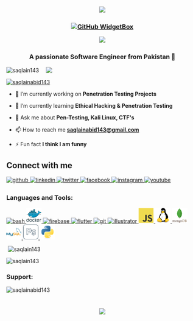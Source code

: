 <h3 align="center">
  
![](https://capsule-render.vercel.app/api?type=waving&color=gradient&text=Python%20Developer🏅&height=100&animation=twinkling&section=header)

</h3>
  
<h3 align="center">
  
[![GitHub WidgetBox](https://github-widgetbox.vercel.app/api/profile?username=Saqlain143&data=followers,repositories,stars,commits&theme=nautilus)](https://github.com/Jurredr/github-widgetbox)

<p align="center">
    <a href="https://github.com/arhamansari11"> 
  <img src="https://readme-typing-svg.demolab.com/?lines=I%20am%20Programmer%20⚡️;I%20am%20a%20Python%20Developer%20🐍;Love%20to%20code%20❤️‍🔥;Always%20learning%20new%20things&font=Fira%20Code&center=true&width=440&height=45&color=FF6400&vCenter=true&size=20&pause=300">
    </a>
</p>

<h3 align="center">A passionate Software Engineer from Pakistan 🚀</h3>
<img src="https://mir-s3-cdn-cf.behance.net/project_modules/max_1200/06f21a161921919.63cd7887d0a70.gif" align="right" width= "400" />

<p align="left"> <img src="https://komarev.com/ghpvc/?username=saqlain143&label=Profile%20views&color=0e75b6&style=flat" alt="saqlain143" /> </p>

<p align="left"> <a href="https://twitter.com/saqlainabid143" target="blank"><img src="https://img.shields.io/twitter/follow/saqlainabid143?logo=twitter&style=for-the-badge" alt="saqlainabid143" /></a> </p>

- 🔭 I’m currently working on **Penetration Testing Projects**

- 🌱 I’m currently learning **Ethical Hacking & Penetration Testing**

- 💬 Ask me about **Pen-Testing, Kali Linux, CTF's**

- 📫 How to reach me **saqlainabid143@gmail.com**

- ⚡ Fun fact **I think I am funny**

## Connect with me  
<a href="https://github.com/Saqlain143" target="_blank">
<img src=https://img.shields.io/badge/github-%2324292e.svg?&style=for-the-badge&logo=github&logoColor=white alt=github style="margin-bottom: 5px;" />
</a>
<a href="https://linkedin.com/in/saqlainabid143" target="_blank">
<img src=https://img.shields.io/badge/linkedin-%231E77B5.svg?&style=for-the-badge&logo=linkedin&logoColor=white alt=linkedin style="margin-bottom: 5px;" />
</a>
<a href="https://twitter.com/saqlainabid143" target="_blank">
<img src=https://img.shields.io/badge/twitter-%2300acee.svg?&style=for-the-badge&logo=twitter&logoColor=white alt=twitter style="margin-bottom: 5px;" />
</a>
<a href="https://www.facebook.com/saqlainabid143" target="_blank">
<img src=https://img.shields.io/badge/facebook-%232E87FB.svg?&style=for-the-badge&logo=facebook&logoColor=white alt=facebook style="margin-bottom: 5px;" />
</a>
<a href="https://instagram.com/saqlainabid143" target="_blank">
<img src=https://img.shields.io/badge/instagram-%23000000.svg?&style=for-the-badge&logo=instagram&logoColor=white alt=instagram style="margin-bottom: 5px;" />
</a>
<a href="https://www.youtube.com/user/saqlainabid143" target="_blank">
<img src=https://img.shields.io/badge/youtube-%23EE4831.svg?&style=for-the-badge&logo=youtube&logoColor=white alt=youtube style="margin-bottom: 5px;" />
</a>  
  

<br/>  

<h3 align="left">Languages and Tools:</h3>
<p align="left"> <a href="https://www.gnu.org/software/bash/" target="_blank" rel="noreferrer"> <img src="https://www.vectorlogo.zone/logos/gnu_bash/gnu_bash-icon.svg" alt="bash" width="40" height="40"/> </a> <a href="https://www.docker.com/" target="_blank" rel="noreferrer"> <img src="https://raw.githubusercontent.com/devicons/devicon/master/icons/docker/docker-original-wordmark.svg" alt="docker" width="40" height="40"/> </a> <a href="https://firebase.google.com/" target="_blank" rel="noreferrer"> <img src="https://www.vectorlogo.zone/logos/firebase/firebase-icon.svg" alt="firebase" width="40" height="40"/> </a> <a href="https://flutter.dev" target="_blank" rel="noreferrer"> <img src="https://www.vectorlogo.zone/logos/flutterio/flutterio-icon.svg" alt="flutter" width="40" height="40"/> </a> <a href="https://git-scm.com/" target="_blank" rel="noreferrer"> <img src="https://www.vectorlogo.zone/logos/git-scm/git-scm-icon.svg" alt="git" width="40" height="40"/> </a> <a href="https://www.adobe.com/in/products/illustrator.html" target="_blank" rel="noreferrer"> <img src="https://www.vectorlogo.zone/logos/adobe_illustrator/adobe_illustrator-icon.svg" alt="illustrator" width="40" height="40"/> </a> <a href="https://developer.mozilla.org/en-US/docs/Web/JavaScript" target="_blank" rel="noreferrer"> <img src="https://raw.githubusercontent.com/devicons/devicon/master/icons/javascript/javascript-original.svg" alt="javascript" width="40" height="40"/> </a> <a href="https://www.linux.org/" target="_blank" rel="noreferrer"> <img src="https://raw.githubusercontent.com/devicons/devicon/master/icons/linux/linux-original.svg" alt="linux" width="40" height="40"/> </a> <a href="https://www.mongodb.com/" target="_blank" rel="noreferrer"> <img src="https://raw.githubusercontent.com/devicons/devicon/master/icons/mongodb/mongodb-original-wordmark.svg" alt="mongodb" width="40" height="40"/> </a> <a href="https://www.mysql.com/" target="_blank" rel="noreferrer"> <img src="https://raw.githubusercontent.com/devicons/devicon/master/icons/mysql/mysql-original-wordmark.svg" alt="mysql" width="40" height="40"/> </a> <a href="https://www.photoshop.com/en" target="_blank" rel="noreferrer"> <img src="https://raw.githubusercontent.com/devicons/devicon/master/icons/photoshop/photoshop-line.svg" alt="photoshop" width="40" height="40"/> </a> <a href="https://www.python.org" target="_blank" rel="noreferrer"> <img src="https://raw.githubusercontent.com/devicons/devicon/master/icons/python/python-original.svg" alt="python" width="40" height="40"/> </a> </p>

<p>&nbsp;<img align=“left” src="https://github-readme-stats.vercel.app/api?username=saqlain143&show_icons=true&locale=en" alt="saqlain143" /></p>

<p><img align=“right” src="https://github-readme-streak-stats.herokuapp.com/?user=saqlain143&" alt="saqlain143" /></p>

<h3 align="left">Support:</h3>
<p><a href="https://www.buymeacoffee.com/saqlainabid143"> <img align="left" src="https://cdn.buymeacoffee.com/buttons/v2/default-yellow.png" height="50" width="210" alt="saqlainabid143" /></a></p><br><br>

<h3 align="center">
  
![](https://capsule-render.vercel.app/api?type=waving&color=gradient&height=100&section=footer)

</h3>
